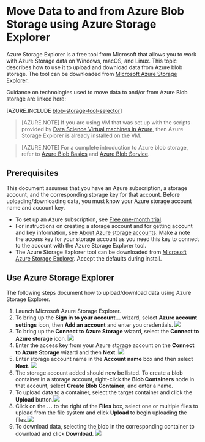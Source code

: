 <properties 
    pageTitle="Move Data to and from Azure Blob Storage using Azure Storage Explorer | Microsoft Azure" 
    description="Move Data to and from Azure Blob Storage using Azure Storage Explorer" 
    services="machine-learning,storage" 
    documentationCenter="" 
    authors="bradsev" 
    manager="jhubbard" 
    editor="cgronlun" />

<tags 
    ms.service="machine-learning" 
    ms.workload="data-services" 
    ms.tgt_pltfrm="na" 
    ms.devlang="na" 
    ms.topic="article" 
    ms.date="08/31/2016"
    ms.author="bradsev" />

# <a name="move-data-to-and-from-azure-blob-storage-using-azure-storage-explorer"></a>Move Data to and from Azure Blob Storage using Azure Storage Explorer

Azure Storage Explorer is a free tool from Microsoft that allows you to work with Azure Storage data on Windows, macOS, and Linux. This topic describes how to use it to upload and download data from Azure blob storage. The tool can be downloaded from [Microsoft Azure Storage Explorer](http://storageexplorer.com/).

Guidance on technologies used to move data to and/or from Azure Blob storage are linked here:
 
[AZURE.INCLUDE [blob-storage-tool-selector](../../includes/machine-learning-blob-storage-tool-selector.md)]   

 
> [AZURE.NOTE] If you are using VM that was set up with the scripts provided by [Data Science Virtual machines in Azure](machine-learning-data-science-virtual-machines.md), then Azure Storage Explorer is already installed on the VM.
 
> [AZURE.NOTE] For a complete introduction to Azure blob storage, refer to [Azure Blob Basics](../storage/storage-dotnet-how-to-use-blobs.md) and [Azure Blob Service](https://msdn.microsoft.com/library/azure/dd179376.aspx).   

## <a name="prerequisites"></a>Prerequisites

This document assumes that you have an Azure subscription, a storage account, and the corresponding storage key for that account. Before uploading/downloading data, you must know your Azure storage account name and account key. 

- To set up an Azure subscription, see [Free one-month trial](https://azure.microsoft.com/pricing/free-trial/).
- For instructions on creating a storage account and for getting account and key information, see [About Azure storage accounts](../storage/storage-create-storage-account.md). Make a note the access key for your storage account as you need this key to connect to the account with the Azure Storage Explorer tool.
- The Azure Storage Explorer tool can be downloaded from [Microsoft Azure Storage Explorer](http://storageexplorer.com/). Accept the defaults during install.


<a id="explorer"></a>
## <a name="use-azure-storage-explorer"></a>Use Azure Storage Explorer 

The following steps document how to upload/download data using Azure Storage Explorer. 

1.  Launch Microsoft Azure Storage Explorer.
2.  To bring up the **Sign in to your account...** wizard, select **Azure account settings** icon, then **Add an account** and enter you credentials. ![](./media/machine-learning-data-science-move-data-to-azure-blob-using-azure-storage-explorer/add-an-azure-store-account.png)
3.  To bring up the **Connect to Azure Storage** wizard, select the **Connect to Azure storage** icon. ![](./media/machine-learning-data-science-move-data-to-azure-blob-using-azure-storage-explorer/connect-to-azure-storage-1.png)
4. Enter the access key from your Azure storage account on the **Connect to Azure Storage** wizard and then **Next**. ![](./media/machine-learning-data-science-move-data-to-azure-blob-using-azure-storage-explorer/connect-to-azure-storage-2.png)
5. Enter storage account name in the **Account name** box and then select **Next**. ![](./media/machine-learning-data-science-move-data-to-azure-blob-using-azure-storage-explorer/attach-external-storage.png)
6. The storage account added should now be listed. To create a blob container in a storage account, right-click the **Blob Containers** node in that account, select **Create Blob Container**, and enter a name.
7. To upload data to a container, select the target container and click the **Upload** button.![](./media/machine-learning-data-science-move-data-to-azure-blob-using-azure-storage-explorer/storage-accounts.png)
8. Click on the **...** to the right of the **Files** box, select one or multiple files to upload from the file system and click **Upload** to begin uploading the files.![](./media/machine-learning-data-science-move-data-to-azure-blob-using-azure-storage-explorer/upload-files-to-blob.png)
7. To download data, selecting the blob in the corresponding container to download and click **Download**. ![](./media/machine-learning-data-science-move-data-to-azure-blob-using-azure-storage-explorer/download-files-from-blob.png)


